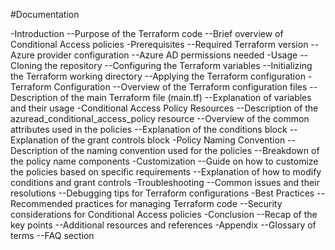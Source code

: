 #Documentation

-Introduction
--Purpose of the Terraform code
--Brief overview of Conditional Access policies
-Prerequisites
--Required Terraform version
--Azure provider configuration
--Azure AD permissions needed
-Usage
--Cloning the repository
--Configuring the Terraform variables
--Initializing the Terraform working directory
--Applying the Terraform configuration
-Terraform Configuration
--Overview of the Terraform configuration files
--Description of the main Terraform file (main.tf)
--Explanation of variables and their usage
-Conditional Access Policy Resources
--Description of the azuread_conditional_access_policy resource
--Overview of the common attributes used in the policies
--Explanation of the conditions block
--Explanation of the grant controls block
-Policy Naming Convention
--Description of the naming convention used for the policies
--Breakdown of the policy name components
-Customization
--Guide on how to customize the policies based on specific requirements
--Explanation of how to modify conditions and grant controls
-Troubleshooting
--Common issues and their resolutions
--Debugging tips for Terraform configurations
-Best Practices
--Recommended practices for managing Terraform code
--Security considerations for Conditional Access policies
-Conclusion
--Recap of the key points
--Additional resources and references
-Appendix
--Glossary of terms
--FAQ section
